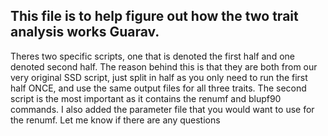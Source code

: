 ## This file is to help figure out how the two trait analysis works Guarav.

Theres two specific scripts, one that is denoted the first half and one
denoted second half. The reason behind this is that they are both from our
very original SSD script, just split in half as you only need to run the first
half ONCE, and use the same output files for all three traits. The second
script is the most important as it contains the renumf and blupf90 commands. I
also added the parameter file that you would want to use for the renumf. Let
me know if there are any questions
